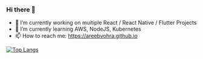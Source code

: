 ### Hi there 👋

- 🔭 I’m currently working on muitiple React / React Native / Flutter Projects
- 🌱 I’m currently learning AWS, NodeJS, Kubernetes
- 📫 How to reach me: https://areebvohra.github.io

[![Top Langs](https://github-readme-stats.vercel.app/api/top-langs/?username=areebvohra&layout=compact)](https://areebvohra.github.io)

<!--
**AreebVohra/areebvohra** is a ✨ _special_ ✨ repository because its `README.md` (this file) appears on your GitHub profile.

Here are some ideas to get you started:

- 👯 I’m looking to collaborate on ...
- 🤔 I’m looking for help with ...
- 💬 Ask me about ..
- 😄 Pronouns: ...
- ⚡ Fun fact: ..

-->
